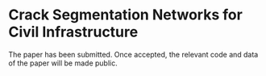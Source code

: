 # Crack Segmentation Networks for Civil Infrastructure

The paper has been submitted. Once accepted, the relevant code and data of the paper will be made public.
